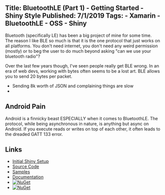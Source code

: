 Title: BluetoothLE (Part 1) - Getting Started - Shiny Style
Published: 7/1/2019
Tags:
    - Xamarin
    - BluetoothLE
    - OSS
    - Shiny
---

Bluetooth (specifically LE) has been a big project of mine for some time.  The reason I like BLE so much is that it is the one protocol that just works on all platforms.  You don't need internet, you don't need any weird permission (mostly) or to beg the user to do much beyond asking "can we use your bluetooth radio"?  

Over the last few years though, I've seen people really get BLE wrong.  In an era of web devs, working with bytes often seems to be a lost art.  BLE allows you to send 20 bytes per packet.

* Sending 8k worth of JSON and complaining things are slow
* 


## Android Pain
Android is a finnicky beast ESPECIALLY when it comes to BluetoothLE.  The protocol, while being asynchronous in nature, is anything but async on Android.  If you execute reads or writes on top of each other, it often leads to the dreaded GATT 133 error.


## Links
* [Initial Shiny Setup](introducingshiny)
* [Source Code](https://github.com/shinyorg/shiny)
* [Samples](https://github.com/shinyorg/shinysamples)
* [Documentation](https://shinylib.net)
* [![NuGet](https://img.shields.io/nuget/v/Shiny.Core.svg?maxAge=2592000)](https://www.nuget.org/packages/Shiny.Core/)
* [![NuGet](https://img.shields.io/nuget/v/Shiny.BluetoothLE.svg?maxAge=2592000)](https://www.nuget.org/packages/Shiny.BluetoothLE/)